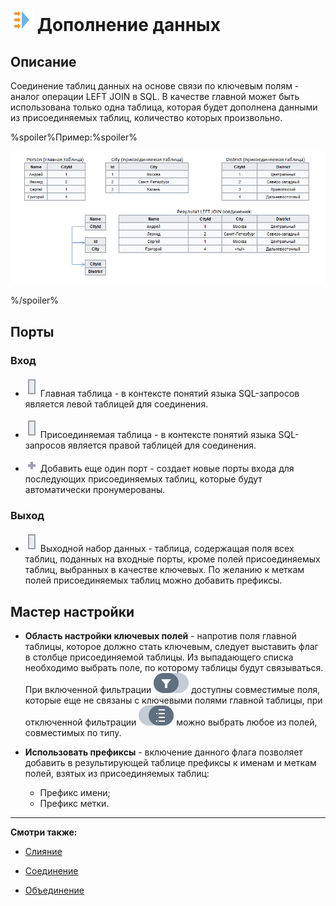 # ![ ](../../media/app/icons/component-18/component-default-24.svg) Дополнение данных

## Описание

Соединение таблиц данных на основе связи по ключевым полям - аналог операции LEFT JOIN в SQL. В качестве главной может быть использована только одна таблица, которая будет дополнена данными из присоединяемых таблиц, количество которых произвольно.

%spoiler%Пример:%spoiler%

![](../../media/app/processors/transformation/addition-of-data-example.png)

%/spoiler%

## Порты

### Вход

* ![](../../media/app/icons/ports/table-inactive.svg) Главная таблица - в контексте понятий языка SQL-запросов является левой таблицей для соединения.

* ![](../../media/app/icons/ports/table-inactive.svg) Присоединяемая таблица - в контексте понятий языка SQL-запросов является правой таблицей для соединения.

* ![](../../media/app/icons/toolbar-18/add-inactive.svg) Добавить еще один порт - создает новые порты входа для последующих присоединяемых таблиц, которые будут автоматически пронумерованы.

### Выход

* ![](../../media/app/icons/ports/table-inactive.svg) Выходной набор данных - таблица, содержащая поля всех таблиц, поданных на входные порты, кроме полей присоединяемых таблиц, выбранных в качестве ключевых. По желанию к меткам полей присоединяемых таблиц можно добавить префиксы.

## Мастер настройки

* **Область настройки ключевых полей** - напротив поля главной таблицы, которое должно стать ключевым, следует выставить флаг в столбце присоединяемой таблицы. Из выпадающего списка необходимо выбрать поле, по которому таблицы будут связываться. При включенной фильтрации ![](../../media/app/icons/toolbar-18/linkedfield-filter.svg.svg) доступны совместимые поля, которые еще не связаны с ключевыми полями главной таблицы, при отключенной фильтрации ![](../../media/app/icons/toolbar-18/method-draw-image.svg) можно выбрать любое из полей, совместимых по типу.

* **Использовать префиксы** - включение данного флага позволяет добавить в результирующей таблице префиксы к именам и меткам полей, взятых из присоединяемых таблиц:
  * Префикс имени;
  * Префикс метки.

----

**Смотри также:**

* [Слияние](./join/README.md)

* [Соединение](./addition.md)

* [Объединение](./union.md)

